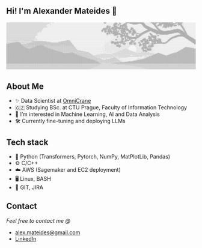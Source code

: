 ## Hi! I'm Alexander Mateides 👋
![alt text](https://github.com/alexmateides/alexmateides/blob/main/pic2.png) </br>

## About Me
- ✨ Data Scientist at [OmniCrane](https://www.omnicrane.com/en/about-us)
- 🇨🇿 Studying BSc. at CTU Prague, Faculty of Information Technology
- 👀 I’m interested in Machine Learning, AI and Data Analysis
- 🛠️ Currently fine-tuning and deploying LLMs
## Tech stack
- 🐍 Python (Transformers, Pytorch, NumPy, MatPlotLib, Pandas)
- ⚙️ C/C++
- ☁️ AWS (Sagemaker and EC2 deployment)
- 🖥️ Linux, BASH
- 🧰 GIT, JIRA
## Contact
*Feel free to contact me @*
- alex.mateides@gmail.com
- [LinkedIn](https://www.linkedin.com/in/alexander-mateides-138136285/)
